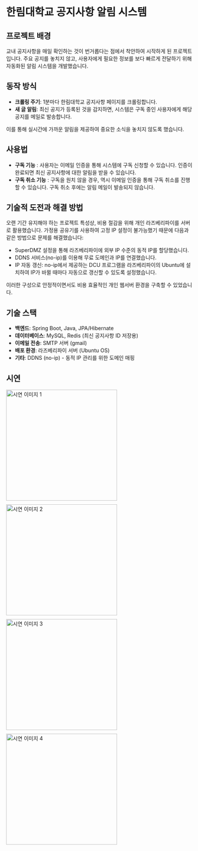 # 한림대학교 공지사항 알림 시스템

## 프로젝트 배경

교내 공지사항을 매일 확인하는 것이 번거롭다는 점에서 착안하여 시작하게 된 프로젝트입니다. 주요 공지를 놓치지 않고, 사용자에게 필요한 정보를 보다 빠르게 전달하기 위해 자동화된 알림 시스템을 개발했습니다.

## 동작 방식

- **크롤링 주기**: 1분마다 한림대학교 공지사항 페이지를 크롤링합니다.
- **새 글 알림**: 최신 공지가 등록된 것을 감지하면, 시스템은 구독 중인 사용자에게 해당 공지를 메일로 발송합니다.
  
이를 통해 실시간에 가까운 알림을 제공하여 중요한 소식을 놓치지 않도록 했습니다.

## 사용법

   - **구독 기능**  : 사용자는 이메일 인증을 통해 시스템에 구독 신청할 수 있습니다. 인증이 완료되면 최신 공지사항에 대한 알림을 받을 수 있습니다.
   - **구독 취소 기능**  : 구독을 원치 않을 경우, 역시 이메일 인증을 통해 구독 취소를 진행할 수 있습니다. 구독 취소 후에는 알림 메일이 발송되지 않습니다.

## 기술적 도전과 해결 방법

오랜 기간 유지해야 하는 프로젝트 특성상, 비용 절감을 위해 개인 라즈베리파이를 서버로 활용했습니다. 가정용 공유기를 사용하여 고정 IP 설정이 불가능했기 때문에 다음과 같은 방법으로 문제를 해결했습니다:

- SuperDMZ 설정을 통해 라즈베리파이에 외부 IP 수준의 동적 IP를 할당했습니다.
- DDNS 서비스(no-ip)를 이용해 무료 도메인과 IP를 연결했습니다.
- IP 자동 갱신: no-ip에서 제공하는 DCU 프로그램을 라즈베리파이의 Ubuntu에 설치하여 IP가 바뀔 때마다 자동으로 갱신할 수 있도록 설정했습니다.

이러한 구성으로 안정적이면서도 비용 효율적인 개인 웹서버 환경을 구축할 수 있었습니다.

## 기술 스택

- **백엔드**: Spring Boot, Java, JPA/Hibernate
- **데이터베이스**: MySQL, Redis (최신 공지사항 ID 저장용)
- **이메일 전송**: SMTP 서버 (gmail)
- **배포 환경**: 라즈베리파이 서버 (Ubuntu OS)
- **기타**: DDNS (no-ip) - 동적 IP 관리를 위한 도메인 매핑

## 시연
<div style="display: flex; flex-wrap: wrap; gap: 10px;">
    <img src="https://github.com/user-attachments/assets/fd1b1958-1f8a-485c-984a-6a55c0384dd0" width="300" alt="시연 이미지 1"><br/>
    <img src="https://github.com/user-attachments/assets/c2ed3253-20d4-4328-8b45-aaaa7d9fdde6" width="300" alt="시연 이미지 2"><br/>
    <img src="https://github.com/user-attachments/assets/d1e6ed8f-27ff-439d-a198-78515de2ac69" width="300" alt="시연 이미지 3"><br/>
    <img src="https://github.com/user-attachments/assets/70d778f6-414e-45d6-90dd-613992b64376" width="300" alt="시연 이미지 4">
</div>
